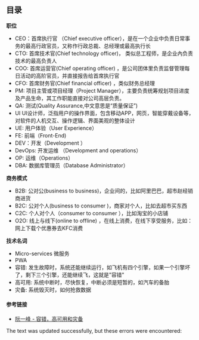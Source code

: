 ## 目录

**职位**

-   CEO：首席执行官 （Chief executive officer），是在一个企业中负责日常事务的最高行政官员，又称作行政总裁、总经理或最高执行长
-   CTO: 首席技术官(Chief technology officer)， 类似总工程师，是企业內负责技术的最高负责人
-   COO: 首席运营官(Chief operating officer) ，是公司团体里负责监督管理每日活动的高阶官员，并直接报告给首席执行官
-   CFO: 首席财务官(Chief financial officer) ，类似财务总经理
-   PM: 项目主管或项目经理（Project Manager），主要负责统筹规划项目进度及产品生命，其工作职能直接对公司高层负责。
-   QA: 测试(Quality Assurance,中文意思是“质量保证”)
-   UI UI设计师，泛指用户的操作界面，包含移动APP，网页，智能穿戴设备等，对软件的人机交互、操作逻辑、界面美观的整体设计
-   UE: 用户体验（User Experience）
-   FE: 前端（Front-End)
-   DEV：开发（Development ）
-   DevOps: 开发运维 （Development and operations）
-   OP: 运维（Operations）
-   DBA: 数据库管理员（Database Administrator）

**商务模式**

-   B2B: 公对公(business to business)，企业间的，比如阿里巴巴，超市赵经销商进货
-   B2C: 公对个人(business to consumer )，商家对个人，比如去超市买东西
-   C2C: 个人对个人（consumer to consumer ），比如淘宝的小店铺
-   O2O: 线上与线下(online to offline) ，在线上消费，在线下享受服务，比如：网上下载个优惠券去KFC消费

**技术名词**

-   Micro-services 微服务
-   PWA
-   容错: 发生故障时，系统还能继续运行，如飞机有四个引擎，如果一个引擎坏了，剩下三个引擎，还能继续飞，这就是"容错"
-   高可用: 系统中断时，尽快恢复，中断必须是短暂的，如汽车的备胎
-   灾备: 系统毁灭时，如何抢救数据

#### 参考链接

-   [阮一峰 - 容错，高可用和灾备](http://www.ruanyifeng.com/blog/2019/11/fault-tolerance.html)

The text was updated successfully, but these errors were encountered: